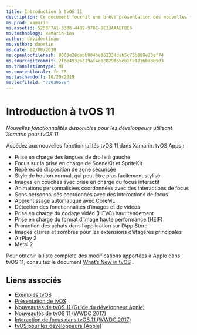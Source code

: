 ```yaml
---
title: Introduction à tvOS 11
description: Ce document fournit une brève présentation des nouvelles fonctionnalités disponibles pour les développeurs Xamarin dans tvOS 11 et des liens vers les notes de publication d’Apple.
ms.prod: xamarin
ms.assetid: 5258F7A1-3388-4482-978C-DC33AAAEFBE6
ms.technology: xamarin-ios
author: davidortinau
ms.author: daortin
ms.date: 02/08/2018
ms.openlocfilehash: 8069e28dabb804be862334dab5c75b888e23ef74
ms.sourcegitcommit: 2fbe4932a319af4ebc829f65eb1fb1816ba305d3
ms.translationtype: MT
ms.contentlocale: fr-FR
ms.lasthandoff: 10/29/2019
ms.locfileid: "73030579"
---
```

# <a name="introduction-to-tvos-11"></a>Introduction à tvOS 11

_Nouvelles fonctionnalités disponibles pour les développeurs utilisant Xamarin pour tvOS 11_

Accédez aux nouvelles fonctionnalités tvOS 11 dans Xamarin. tvOS Apps :

- Prise en charge des langues de droite à gauche 
- Focus sur la prise en charge de SceneKit et SpriteKit
- Repères de disposition de zone sécurisée 
- Style de bouton normal, qui peut être plus facilement stylisé
- Images en couches avec prise en charge du focus interactif
- Animations personnalisées coordonnées avec des interactions de focus
- Sons personnalisés coordonnés avec des interactions de focus
- Apprentissage automatique avec CoreML
- Détection des fonctionnalités d’images et de vidéos
- Prise en charge du codage vidéo (HEVC) haut rendement
- Prise en charge du format d’image haute performance (HEIF)
- Promotion des achats dans l’application sur l’App Store
- Images claires et sombres pour les extensions d’étagères principales
- AirPlay 2
- Metal 2

Pour obtenir la liste complète des modifications apportées à Apple dans tvOS 11, consultez le document [What’s New in tvOS](https://developer.apple.com/library/content/releasenotes/General/WhatsNewinTVOS/Articles/tvOS_11_0.html) .

## <a name="related-links"></a>Liens associés

- [Exemples tvOS](https://docs.microsoft.com/samples/browse/?products=xamarin&term=Xamarin.iOS+tvOS)
- [Présentation de tvOS](~/ios/tvos/index.md)
- [Nouveautés de tvOS 11 (Guide du développeur Apple)](https://developer.apple.com/library/content/releasenotes/General/WhatsNewinTVOS/Articles/tvOS_11_0.html)
- [Nouveautés de tvOS 11 (WWDC 2017)](https://developer.apple.com/videos/play/wwdc2017/209/)
- [Interaction de focus dans tvOS 11 (WWDC 2017)](https://developer.apple.com/videos/play/wwdc2017/224/)
- [tvOS pour les développeurs (Apple)](https://developer.apple.com/tvos/)
